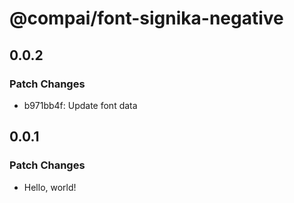 # @compai/font-signika-negative

## 0.0.2

### Patch Changes

- b971bb4f: Update font data

## 0.0.1

### Patch Changes

- Hello, world!
